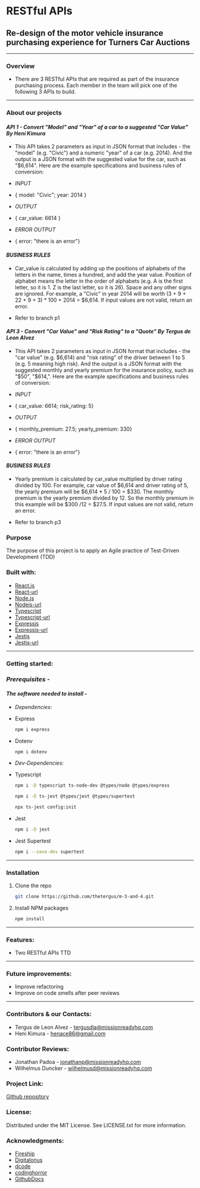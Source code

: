 # RESTful APIs

## Re-design of the motor vehicle insurance purchasing experience for Turners Car Auctions

---

### **Overview**

- There are 3 RESTful APIs that are required as part of the insurance purchasing process. Each member in the team will pick one of the following 3 APIs to build.

---

### **About our projects**

#### _API 1 - Convert "Model" and "Year" of a car to a suggested "Car Value" By Heni Kimura_

- This API takes 2 parameters as input in JSON format that includes - the "model" (e.g. "Civic") and a numeric "year" of a car (e.g. 2014). And the output is a JSON format with the suggested value for the car, such as "$6,614". Here are the example specifications and business rules of conversion:

- _INPUT_

- { model: "Civic"; year: 2014 }

- _OUTPUT_

- { car_value: 6614 }

- _ERROR OUTPUT_

- { error: "there is an error"}

#### _BUSINESS RULES_

- Car_value is calculated by adding up the positions of alphabets of the letters in the name, times a hundred, and add the year value. Position of alphabet means the letter in the order of alphabets (e.g. A is the first letter, so it is 1. Z is the last letter, so it is 26). Space and any other signs are ignored. For example, a "Civic" in year 2014 will be worth (3 + 9 + 22 + 9 + 3) \* 100 + 2014 = $6,614. If input values are not valid, return an error.

- Refer to branch p1

#### _API 3 - Convert "Car Value" and "Risk Rating" to a "Quote" By Tergus de Leon Alvez_

- This API takes 2 parameters as input in JSON format that includes - the "car value" (e.g. $6,614) and "risk rating" of the driver between 1 to 5 (e.g. 5 meaning high risk). And the output is a JSON format with the suggested monthly and yearly premium for the insurance policy, such as "$50", "$614,". Here are the example specifications and business rules of conversion:

- _INPUT_

- { car_value: 6614; risk_rating: 5}

- _OUTPUT_

- { monthly_premium: 27.5; yearly_premium: 330}

- _ERROR OUTPUT_

- { error: "there is an error"}

#### _BUSINESS RULES_

- Yearly premium is calculated by car_value multiplied by driver rating divided by 100. For example, car value of $6,614 and driver rating of 5, the yearly premium will be $6,614 \* 5 / 100 = $330. The monthly premium is the yearly premium divided by 12. So the monthly premium in this example will be $300 /12 = $27.5. If input values are not valid, return an error.

- Refer to branch p3

### **Purpose**

The purpose of this project is to apply an Agile practice of Test-Driven Development (TDD)

### **Built with:**

- [React.js](https://img.shields.io/badge/React-20232A?style=for-the-badge&logo-react&logoColor=61DAFB "Reactjs")
- [React-url](https://reactjs.org/ "Reacturl")
- [Node.js](https://img.shields.io/badge/Node-20232A?style=for-the-badge&logo-note&logoColor=61DAFB "Nodejs")
- [Nodejs-url](https://nodejs.org/en "Nodejsurl")
- [Typescript](https://img.shields.io/badge/Typescript-20232A?style=for-the-badge&logo-typescript&logoColor=CF649A "Typescript")
- [Typescript-url](https://www.typescriptlang.org/ "Typescripturl")
- [Expressjs](https://img.shields.io/badge/Expressjs-20232A?style=for-the-badge&logo-exporessjs&logoColor=CF649A "Expressjs")
- [Expressjs-url](https://expressjs.com/ "Expressurl")
- [Jestjs](https://img.shields.io/badge/Jestjs-20232A?style=for-the-badge&logo-jestjs&logoColor=CF649A "Jestjs")
- [Jestjs-url](https://jestjs.io/ "Jestjsurl")

---

### **Getting started:**

### _Prerequisites -_

#### _The software needed to install -_

- _Dependencies:_

- Express

  ```sh
  npm i express
  ```

- Dotenv

  ```sh
  npm i dotenv
  ```

- _Dev-Dependencies:_

- Typescript

  ```sh
  npm i -D typescript ts-node-dev @types/node @types/express
  ```

  ```sh
  npm i -D ts-jest @types/jest @types/supertest
  ```

  ```sh
  npx ts-jest config:init
  ```

- Jest

  ```sh
  npm i -D jest
  ```

- Jest Supertest

  ```sh
  npm i --save-dev supertest
  ```

---

### Installation

1. Clone the repo

   ```sh
   git clone https://github.com/thetergus/m-3-and-4.git
   ```

2. Install NPM packages

   ```sh
   npm install
   ```

---

### **Features:**

- Two RESTful APIs TTD

---

### **Future improvements:**

- Improve refactoring
- Improve on code smells after peer reviews

---

### **Contributors & our Contacts:**

- Tergus de Leon Alvez - <tergusdla@missionreadyhq.com>
- Heni Kimura - <henace86@gmail.com>

### **Contributor Reviews:**

- Jonathan Padoa - <jonathanp@missionreadyhq.com>
- Wilhelmus Duncker - <wilhelmusd@missionreadyhq.com>

### **Project Link:**

[Github repository](https://github.com/thetergus/m-3-and-4.git "Github repository")

### **License:**

Distributed under the MIT License. See LICENSE.txt for more information.

### **Acknowledgments:**

- [Fireship](https://youtu.be/Jv2uxzhPFl4 "Fireship")
- [Digitalonus](https://www.digitalonus.com/getting-started-with-api-test-automation-using-javascript/ "Digitalonus")
- [dcode](https://youtu.be/TcvOgwQPsSo "dcode")
- [codinghorror](https://blog.codinghorror.com/code-smells/ "codinghorror")
- [GithubDocs](https://docs.github.com/en/pull-requests/collaborating-with-pull-requests/reviewing-changes-in-pull-requests/about-pull-request-reviews "GithubDocs")
